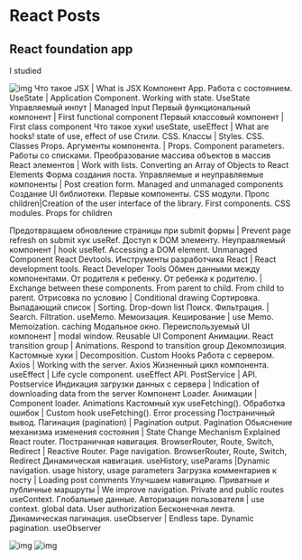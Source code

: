 # React Posts 

##   React foundation app

I studied

![img](https://raw.githubusercontent.com/panifedov/react_posts/main/src/assets/Screenshot%20from%202023-01-26%2018-55-00.png)
Что такое JSX    | What is JSX
Компонент App. Работа с состоянием. UseState   | Application Component. Working with state. UseState
Управляемый инпут   | Managed Input
Первый функциональный компонент   | First functional component
Первый классовый компонент  | First class component
Что такое хуки! useState, useEffect  | What are hooks! state of use, effect of use
Стили. CSS. Классы  | Styles. CSS. Classes
Props. Аргументы компонента.   | Props. Component parameters.
Работы со списками. Преобразование массива объектов в массив React элементов  | Work with lists. Converting an Array of Objects to React Elements
Форма создания поста. Управляемые и неуправляемые компоненты  | Post creation form. Managed and unmanaged components
Создание UI библиотеки. Первые компоненты. CSS модули. Пропс children|Creation of the user interface of the library. First components. CSS modules. Props for children

Предотвращаем обновление страницы при submit формы      | Prevent page refresh on submit
хук useRef. Доступ к DOM элементу. Неуправляемый компонент       | hook useRef. Accessing a DOM element. Unmanaged Component
React Devtools. Инструменты разработчика React      | React development tools. React Developer Tools
Обмен данными между компонентами. От родителя к ребенку. От ребенка к родителю.       | Exchange between these components. From parent to child. From child to parent.
Отрисовка по условию     | Conditional drawing
Сортировка. Выпадающий список       | Sorting. Drop-down list
Поиск. Фильтрация.     | Search. Filtration.
useMemo. Мемоизация. Кеширование    | use Memo. Memoization. caching
Модальное окно. Переиспользуемый UI компонент | modal window. Reusable UI Component
Анимации. React transition group | Animations. Respond to transition group
Декомпозиция. Кастомные хуки | Decomposition. Custom Hooks
Работа с сервером. Axios | Working with the server. Axios
Жизненный цикл компонента. useEffect   | Life cycle component. useEffect
API. PostService | API. Postservice
Индикация загрузки данных с сервера | Indication of downloading data from the server
Компонент Loader. Анимации | Component loader. Animations
Кастомный хук useFetching(). Обработка ошибок | Custom hook useFetching(). Error processing
Постраничный вывод. Пагинация (pagination) | Pagination output. Pagination
Обьяснение механизма изменения состояния | State Change Mechanism Explained
React router. Постраничная навигация. BrowserRouter, Route, Switch, Redirect | Reactive Router. Page navigation. BrowserRouter, Route, Switch, Redirect
Динамическая навигация. useHistory, useParams |Dynamic navigation. usage history, usage parameters
Загрузка комментариев к посту | Loading post comments
Улучшаем навигацию. Приватные и публичные маршруты | We improve navigation. Private and public routes
useContext. Глобальные данные. Авторизация пользователя | use context. global data. User authorization
Бесконечная лента. Динамическая пагинация. useObserver | Endless tape. Dynamic pagination. useObserver




![img](https://raw.githubusercontent.com/panifedov/react_posts/main/src/assets/Screenshot%20from%202023-01-26%2018-54-04.png)
![img](https://raw.githubusercontent.com/panifedov/react_posts/main/src/assets/Screenshot%20from%202023-01-26%2018-53-02.png)

